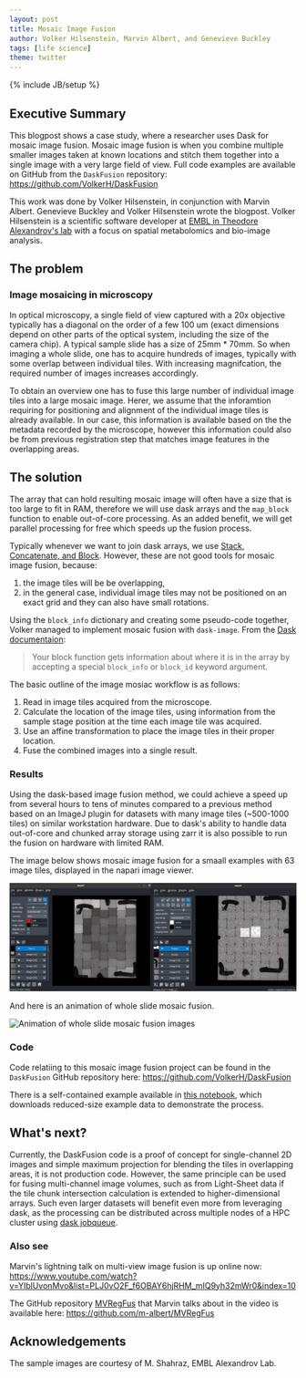 ```yaml
---
layout: post
title: Mosaic Image Fusion
author: Volker Hilsenstein, Marvin Albert, and Genevieve Buckley
tags: [life science]
theme: twitter
---
```

{% include JB/setup %}

## Executive Summary

This blogpost shows a case study, where a researcher uses Dask for mosaic image fusion.
Mosaic image fusion is when you combine multiple smaller images taken at known locations and stitch them together into a single image with a very large field of view. Full code examples are available on GitHub from the `DaskFusion` repository: https://github.com/VolkerH/DaskFusion

This work was done by Volker Hilsenstein, in conjunction with Marvin Albert. Genevieve Buckley and Volker Hilsenstein wrote the blogpost. Volker Hilsenstein is a scientific software developer at [EMBL in Theodore Alexandrov's lab](https://www.embl.org/groups/alexandrov/) with a focus on spatial metabolomics and bio-image analysis.

## The problem

### Image mosaicing in microscopy

In optical microscopy, a single field of view captured with a 20x objective typically
has a diagonal on the order of a few 100 um (exact dimensions depend on other
parts of the optical system, including the size of the camera chip). A typical 
sample slide has a size of 25mm * 70mm. 
So when imaging a whole slide, one has to acquire hundreds of images, typically
with some overlap between individual tiles.  With increasing magnifcation,
the required number of images increases accordingly. 

To obtain an overview one has to fuse this large number of individual
image tiles into a large mosaic image. Herer, we assume that the inforamtion requiring for 
positioning and alignment of the individual image tiles is already available. In our case,
this information is available based on the the metadata recorded by the microscope, however this
information could also be from  previous registration step that matches image features 
in the overlapping areas.
 

## The solution


The array that can hold resulting mosaic image will often have a size that is too large 
to fit in RAM, therefore we will use dask arrays and the `map_block` function to enable 
out-of-core processing. As an added benefit, we will get parallel processing for free
which speeds up the fusion process.

Typically whenever we want to join dask arrays, we use [Stack, Concatenate, and Block](https://docs.dask.org/en/latest/array-stack.html). However, these are not good tools for mosaic image fusion, because:

1. the image tiles will be be overlapping,
2. in the general case, individual image tiles may not be positioned on an exact grid and they can also have small rotations.

Using the `block_info` dictionary and creating some pseudo-code together, Volker managed to implement mosaic fusion with `dask-image`. From the [Dask documentaion](https://docs.dask.org/en/latest/generated/dask.array.map_blocks.html?highlight=block_info#dask.array.map_blocks):
> Your block function gets information about where it is in the array by accepting a special `block_info` or `block_id` keyword argument.

The basic outline of the image mosiac workflow is as follows:
1. Read in image tiles acquired from the microscope.
2. Calculate the location of the image tiles, using information from the sample stage position at the time each image tile was acquired.
3. Use an affine transformation to place the image tiles in their proper location.
4. Fuse the combined images into a single result.


### Results

Using the dask-based image fusion method, we could achieve a speed up from several hours to tens of minutes compared to 
a previous method based on an ImageJ plugin for datasets with many image tiles (~500-1000 tiles) on similar workstation hardware.
Due to dask's ability to handle data out-of-core and chunked array storage using zarr it is also possible to run the 
fusion on hardware with limited RAM.

The image below shows mosaic image fusion for a smaall examples with 63 image tiles, displayed in the napari image viewer.

![Mosaic fusion images in the napari image viewer](/images/mosaic-fusion/NapariMosaics.png)

And here is an animation of whole slide mosaic fusion.

![Animation of whole slide mosaic fusion images](/images/mosaic-fusion/Lama_whole_slide.gif)

### Code

Code relatiing to this mosaic image fusion project can be found in the `DaskFusion` GitHub repository here: https://github.com/VolkerH/DaskFusion

There is a self-contained example available in [this notebook](https://github.com/VolkerH/DaskFusion/blob/main/Load_Mosaic.ipynb), which downloads reduced-size example data to demonstrate the process.




## What's next?

Currently, the DaskFusion code is a proof of concept for single-channel 2D images and simple maximum projection for blending the tiles in overlapping areas, it is not production code.
However, the same principle can be used for fusing multi-channel image volumes,
such as from Light-Sheet data if the tile chunk intersection calculation is extended to higher-dimensional arrays.
Such even larger datasets will benefit even more from leveraging dask,
as the processing can be distributed across multiple nodes of a HPC cluster using [dask jobqueue](http://jobqueue.dask.org/en/latest/).

### Also see
Marvin's lightning talk on multi-view image fusion is up online now: https://www.youtube.com/watch?v=YIblUvonMvo&list=PLJ0vO2F_f6OBAY6hjRHM_mIQ9yh32mWr0&index=10

The GitHub repository [MVRegFus](https://github.com/m-albert/MVRegFus) that Marvin talks about in the video is available here: https://github.com/m-albert/MVRegFus


## Acknowledgements

The sample images are courtesy of M. Shahraz, EMBL Alexandrov Lab.